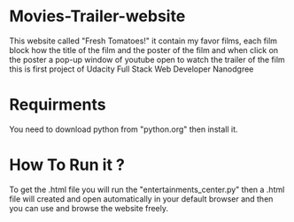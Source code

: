 # Movies-Trailer-website

This website called "Fresh Tomatoes!"
it contain my favor films, each film block how the title of the film and the poster of the film and when click on the poster a pop-up window of youtube open to watch the trailer of the film
this is first project of Udacity Full Stack Web Developer Nanodgree

# Requirments
You need to download python from "python.org" then install it.

# How To Run it ?
To get the .html file you will run the "entertainments_center.py" then a .html file will created and open automatically in your default browser and then you can use and browse the website freely.


